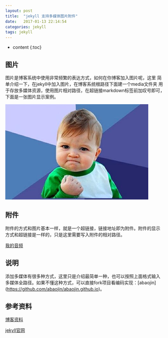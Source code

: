 ```yaml
---
layout: post
title:  "jekyll 支持多媒体图片附件"
date:   2017-01-13 22:14:54
categories: jekyll
tags: jekyll
---
```


* content
{:toc}


## 图片

图片是博客系统中使用非常频繁的表达方式，如何在你博客加入图片呢，这里
简单介绍一下，在jekyll中加入图片，在博客系统根路径下面建一个media文件夹
用于存放多媒体资源，使用图片相对路径，在超链接markdown标签前加叹号即可，
下面是一张图片显示案例。

![test_001](/media/image/test_001.jpg)



## 附件

附件的方式和图片基本一样，就是一个超链接，链接地址即为附件。附件的显示
方式和超链接是一样的，只是这里需要写入附件的相对路径。

[我的音频](/media/audio/test_001.mp3)

## 说明

添加多媒体有很多种方式，这里只是介绍最简单一种，也可以按照上面格式输入
多媒体全路径。如果不懂这种方式，可以直接fork项目看编码实现：[abaojin]
(https://github.com/abaojin/abaojin.github.io)。

## 参考资料

[博客资料](http://www.cnblogs.com/OtisBlog/p/4487660.html)

[jekyll官网](http://jekyll.com.cn/)



